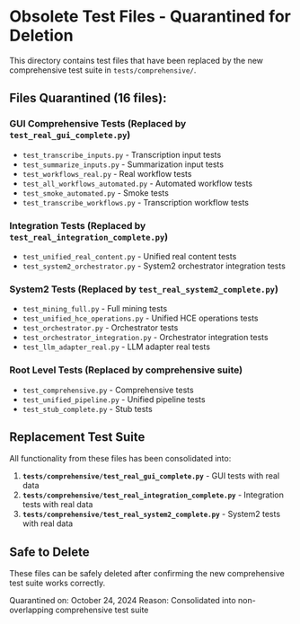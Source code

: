 # Obsolete Test Files - Quarantined for Deletion

This directory contains test files that have been replaced by the new comprehensive test suite in `tests/comprehensive/`.

## Files Quarantined (16 files):

### GUI Comprehensive Tests (Replaced by `test_real_gui_complete.py`)
- `test_transcribe_inputs.py` - Transcription input tests
- `test_summarize_inputs.py` - Summarization input tests  
- `test_workflows_real.py` - Real workflow tests
- `test_all_workflows_automated.py` - Automated workflow tests
- `test_smoke_automated.py` - Smoke tests
- `test_transcribe_workflows.py` - Transcription workflow tests

### Integration Tests (Replaced by `test_real_integration_complete.py`)
- `test_unified_real_content.py` - Unified real content tests
- `test_system2_orchestrator.py` - System2 orchestrator integration tests

### System2 Tests (Replaced by `test_real_system2_complete.py`)
- `test_mining_full.py` - Full mining tests
- `test_unified_hce_operations.py` - Unified HCE operations tests
- `test_orchestrator.py` - Orchestrator tests
- `test_orchestrator_integration.py` - Orchestrator integration tests
- `test_llm_adapter_real.py` - LLM adapter real tests

### Root Level Tests (Replaced by comprehensive suite)
- `test_comprehensive.py` - Comprehensive tests
- `test_unified_pipeline.py` - Unified pipeline tests
- `test_stub_complete.py` - Stub tests

## Replacement Test Suite

All functionality from these files has been consolidated into:

1. **`tests/comprehensive/test_real_gui_complete.py`** - GUI tests with real data
2. **`tests/comprehensive/test_real_integration_complete.py`** - Integration tests with real data  
3. **`tests/comprehensive/test_real_system2_complete.py`** - System2 tests with real data

## Safe to Delete

These files can be safely deleted after confirming the new comprehensive test suite works correctly.

Quarantined on: October 24, 2024
Reason: Consolidated into non-overlapping comprehensive test suite
